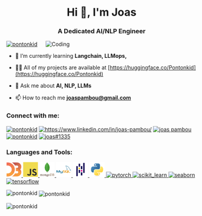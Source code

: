 <h1 align="center">Hi 👋, I'm Joas</h1>
<h3 align="center">A Dedicated AI/NLP Engineer</h3>
<img align="right" alt="Coding" width="400" src="https://cdn.dribbble.com/users/1019864/screenshots/3079099/media/6926dbbe73b43f4ec5fe67c721489033.gif">

<p align="left"> <a href="https://twitter.com/pontonkid" target="blank"><img src="https://img.shields.io/twitter/follow/pontonkid?logo=twitter&style=for-the-badge" alt="pontonkid" /></a> </p>

- 🌱 I’m currently learning **Langchain, LLMops,**

- 👨‍💻 All of my projects are available at [https://huggingface.co/Pontonkid](https://huggingface.co/Pontonkid)

- 💬 Ask me about **AI, NLP, LLMs**

- 📫 How to reach me **joaspambou@gmail.com**

<h3 align="left">Connect with me:</h3>
<p align="left">
<a href="https://twitter.com/pontonkid" target="blank"><img align="center" src="https://raw.githubusercontent.com/rahuldkjain/github-profile-readme-generator/master/src/images/icons/Social/twitter.svg" alt="pontonkid" height="30" width="40" /></a>
<a href="https://linkedin.com/in/https://www.linkedin.com/in/joas-pambou/" target="blank"><img align="center" src="https://raw.githubusercontent.com/rahuldkjain/github-profile-readme-generator/master/src/images/icons/Social/linked-in-alt.svg" alt="https://www.linkedin.com/in/joas-pambou/" height="30" width="40" /></a>
<a href="https://kaggle.com/joas pambou" target="blank"><img align="center" src="https://raw.githubusercontent.com/rahuldkjain/github-profile-readme-generator/master/src/images/icons/Social/kaggle.svg" alt="joas pambou" height="30" width="40" /></a>
<a href="https://hashnode.com/pontonkid" target="blank"><img align="center" src="https://raw.githubusercontent.com/rahuldkjain/github-profile-readme-generator/master/src/images/icons/Social/hashnode.svg" alt="pontonkid" height="30" width="40" /></a>
<a href="https://discord.gg/joas#1335" target="blank"><img align="center" src="https://raw.githubusercontent.com/rahuldkjain/github-profile-readme-generator/master/src/images/icons/Social/discord.svg" alt="joas#1335" height="30" width="40" /></a>
</p>

<h3 align="left">Languages and Tools:</h3>
<p align="left"> <a href="https://d3js.org/" target="_blank" rel="noreferrer"> <img src="https://raw.githubusercontent.com/devicons/devicon/master/icons/d3js/d3js-original.svg" alt="d3js" width="40" height="40"/> </a> <a href="https://developer.mozilla.org/en-US/docs/Web/JavaScript" target="_blank" rel="noreferrer"> <img src="https://raw.githubusercontent.com/devicons/devicon/master/icons/javascript/javascript-original.svg" alt="javascript" width="40" height="40"/> </a> <a href="https://www.mongodb.com/" target="_blank" rel="noreferrer"> <img src="https://raw.githubusercontent.com/devicons/devicon/master/icons/mongodb/mongodb-original-wordmark.svg" alt="mongodb" width="40" height="40"/> </a> <a href="https://www.mysql.com/" target="_blank" rel="noreferrer"> <img src="https://raw.githubusercontent.com/devicons/devicon/master/icons/mysql/mysql-original-wordmark.svg" alt="mysql" width="40" height="40"/> </a> <a href="https://pandas.pydata.org/" target="_blank" rel="noreferrer"> <img src="https://raw.githubusercontent.com/devicons/devicon/2ae2a900d2f041da66e950e4d48052658d850630/icons/pandas/pandas-original.svg" alt="pandas" width="40" height="40"/> </a> <a href="https://www.python.org" target="_blank" rel="noreferrer"> <img src="https://raw.githubusercontent.com/devicons/devicon/master/icons/python/python-original.svg" alt="python" width="40" height="40"/> </a> <a href="https://pytorch.org/" target="_blank" rel="noreferrer"> <img src="https://www.vectorlogo.zone/logos/pytorch/pytorch-icon.svg" alt="pytorch" width="40" height="40"/> </a> <a href="https://scikit-learn.org/" target="_blank" rel="noreferrer"> <img src="https://upload.wikimedia.org/wikipedia/commons/0/05/Scikit_learn_logo_small.svg" alt="scikit_learn" width="40" height="40"/> </a> <a href="https://seaborn.pydata.org/" target="_blank" rel="noreferrer"> <img src="https://seaborn.pydata.org/_images/logo-mark-lightbg.svg" alt="seaborn" width="40" height="40"/> </a> <a href="https://www.tensorflow.org" target="_blank" rel="noreferrer"> <img src="https://www.vectorlogo.zone/logos/tensorflow/tensorflow-icon.svg" alt="tensorflow" width="40" height="40"/> </a> </p>

<p><img align="left" src="https://github-readme-stats.vercel.app/api/top-langs?username=pontonkid&show_icons=true&locale=en&layout=compact" alt="pontonkid" /></p>

<p>&nbsp;<img align="center" src="https://github-readme-stats.vercel.app/api?username=pontonkid&show_icons=true&locale=en" alt="pontonkid" /></p>

<p><img align="center" src="https://github-readme-streak-stats.herokuapp.com/?user=pontonkid&" alt="pontonkid" /></p>

